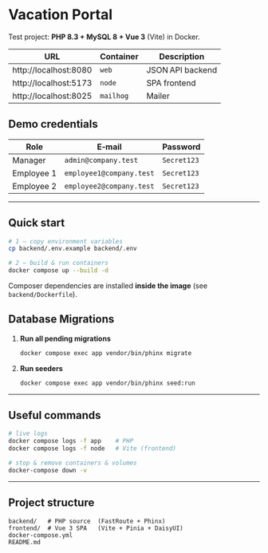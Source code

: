 # Vacation Portal

Test project: **PHP 8.3 + MySQL 8 + Vue 3** (Vite) in Docker.

| URL                         | Container | Description      |
|-----------------------------|-----------|------------------|
| http://localhost:8080       | `web`     | JSON API backend |
| http://localhost:5173       | `node`    | SPA frontend     |
| http://localhost:8025       | `mailhog` | Mailer           |

## Demo credentials

| Role       | E‑mail                   | Password    |
|------------|--------------------------|-------------|
| Manager    | `admin@company.test`     | `Secret123` |
| Employee 1 | `employee1@company.test` | `Secret123` |
| Employee 2 | `employee2@company.test` | `Secret123` |

---

## Quick start

```bash
# 1 – copy environment variables
cp backend/.env.example backend/.env

# 2 – build & run containers
docker compose up --build -d
```

Composer dependencies are installed **inside the image** (see `backend/Dockerfile`).

## Database Migrations

1. **Run all pending migrations**
   ```bash
   docker compose exec app vendor/bin/phinx migrate
   ```
2. **Run seeders**
   ```bash
   docker compose exec app vendor/bin/phinx seed:run
   ```

---

## Useful commands

```bash
# live logs
docker compose logs -f app    # PHP
docker compose logs -f node   # Vite (frontend)

# stop & remove containers & volumes
docker-compose down -v
```

---

## Project structure

```
backend/   # PHP source  (FastRoute + Phinx)
frontend/  # Vue 3 SPA   (Vite + Pinia + DaisyUI)
docker-compose.yml
README.md
```

